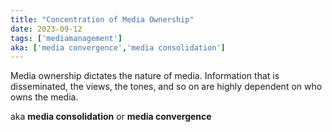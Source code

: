 ```yaml
---
title: "Concentration of Media Ownership"
date: 2023-09-12
tags: ['mediamanagement']
aka: ['media convergence','media consolidation']
---
```

Media ownership dictates the nature of media. Information that is disseminated, the views, the tones, and so on are highly dependent on who owns the media. 

aka **media consolidation** or **media convergence**



